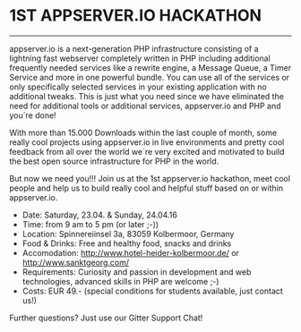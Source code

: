 # 1ST APPSERVER.IO HACKATHON
***
appserver.io is a next-generation PHP infrastructure consisting of a lightning fast webserver completely written in PHP
including additional frequently needed services like a rewrite engine, a Message Queue, a Timer Service and more in one
powerful bundle. You can use all of the services or only specifically selected services in your existing application with
no additional tweaks. This is just what you need since we have eliminated the need for additional tools or additional services,
appserver.io and PHP and you´re done!

With more than 15.000 Downloads within the last couple of month, some really cool projects using appserver.io in live environments
and pretty cool feedback from all over the world we´re very excited and motivated to build the best open source infrastructure for
PHP in the world.

But now we need you!!! Join us at the 1st appserver.io hackathon, meet cool people and help us to build really cool and helpful stuff
based on or within appserver.io.

* Date: Saturday, 23.04. & Sunday, 24.04.16
* Time: from 9 am to 5 pm (or later ;-))
* Location: Spinnereiinsel 3a, 83059 Kolbermoor, Germany
* Food & Drinks: Free and healthy food, snacks and drinks
* Accomodation: http://www.hotel-heider-kolbermoor.de/ or http://www.sanktgeorg.com/
* Requirements: Curiosity and passion in development and web technologies, advanced skills in PHP are welcome ;-)
* Costs: EUR 49.- (special conditions for students available, just contact us!)

Further questions? Just use our Gitter Support Chat!
